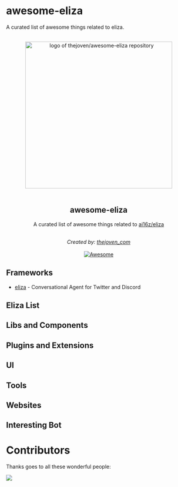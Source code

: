 # awesome-eliza
A curated list of awesome things related to eliza.

<p align="center">
  <br>
  <img width="400" src="https://raw.githubusercontent.com/thejoven/awesome-eliza/refs/heads/main/assets/eliza-logo.jpg" alt="logo of thejoven/awesome-eliza repository">
  <br>
  <br>
</p>

<h2 align='center'>awesome-eliza</h2>

<p align='center'>
A curated list of awesome things related to <a href='https://github.com/ai16z/eliza' target="_blank">ai16z/eliza</a>
<br><br>

<p align='center'>
<i>Created by: <a href='https://x.com/thejoven_com' target="_blank">thejoven_com</a></i>
<br><br>

<a href='https://github.com/thejoven/awesome-eliza/' target="_blank">
<img src='https://cdn.rawgit.com/sindresorhus/awesome/d7305f38d29fed78fa85652e3a63e154dd8e8829/media/badge.svg' alt='Awesome'>
</a>
</p>

## Frameworks
- [eliza](https://github.com/ai16z/eliza/) - Conversational Agent for Twitter and Discord

## Eliza List

## Libs and Components

## Plugins and Extensions

## UI

## Tools

## Websites

## Interesting Bot

# Contributors

Thanks goes to all these wonderful people:

<a href="https://github.com/thejoven/awesome-eliza/graphs/contributors">
  <img src="https://contrib.rocks/image?repo=thejoven/awesome-eliza" />
</a>
